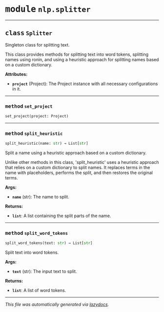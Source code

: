 <!-- markdownlint-disable -->

# <kbd>module</kbd> `nlp.splitter`






---

## <kbd>class</kbd> `Splitter`
Singleton class for splitting text. 

This class provides methods for splitting text into word tokens, splitting names using ronin, and using a heuristic approach for splitting names based on a custom dictionary. 



**Attributes:**
 
 - <b>`project`</b> (Project):  The Project instance with all necessary configurations in it. 




---

### <kbd>method</kbd> `set_project`

```python
set_project(project: Project)
```





---

### <kbd>method</kbd> `split_heuristic`

```python
split_heuristic(name: str) → List[str]
```

Split a name using a heuristic approach based on a custom dictionary. 

Unlike other methods in this class, 'split_heuristic' uses a heuristic approach that relies on a custom dictionary to split names. It replaces terms in the name with placeholders, performs the split, and then restores the original terms. 



**Args:**
 
 - <b>`name`</b> (str):  The name to split. 



**Returns:**
 
 - <b>`list`</b>:  A list containing the split parts of the name. 

---

### <kbd>method</kbd> `split_word_tokens`

```python
split_word_tokens(text: str) → List[str]
```

Split text into word tokens. 



**Args:**
 
 - <b>`text`</b> (str):  The input text to split. 



**Returns:**
 
 - <b>`list`</b>:  A list of word tokens. 




---

_This file was automatically generated via [lazydocs](https://github.com/ml-tooling/lazydocs)._
